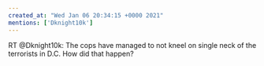 ```yaml
---
created_at: "Wed Jan 06 20:34:15 +0000 2021"
mentions: ['Dknight10k']
---
```


RT @Dknight10k: The cops have managed to not kneel on single neck of the terrorists in D.C. How did that happen?